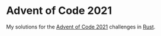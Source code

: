 # Advent of Code 2021

My solutions for the [Advent of Code 2021](https://adventofcode.com/2021) challenges in [Rust](https://rust-lang.org).
